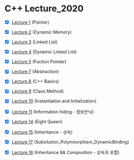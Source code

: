 # C++ Lecture_2020

- [x] [Lecture 1](https://github.com/graceFor/C-_Lecture_2020/tree/master/Lecture%201) (Pointer)
- [x] [Lecture 2](https://github.com/graceFor/C-_Lecture_2020/tree/master/Lecture%202) (Dynamic Memory)
- [x] [Lecture 3](https://github.com/graceFor/C-_Lecture_2020/tree/master/Lecture%203) (Linked List)
- [x] [Lecture 4](https://github.com/graceFor/C-_Lecture_2020/tree/master/Lecture%204) (Dynamic Linked List)
- [x] [Lecture 5](https://github.com/graceFor/C-_Lecture_2020/tree/master/Lecture%205) (Fuction Pointer)
- [x] [Lecture 7](https://github.com/graceFor/C-_Lecture_2020/tree/master/Lecture%207) (Abstraction)
- [x] [Lecture 8](https://github.com/graceFor/C-_Lecture_2020/tree/master/Lecture%209) (C++ Basics)
- [x] [Lecture 9](https://github.com/graceFor/C-_Lecture_2020/tree/master/Lecture%209) (Class Method)
- [x] [Lecture 10](https://github.com/graceFor/C-_Lecture_2020/tree/master/Lecture%2010) (Instantiation and Initialization)
- [x] [Lecture 11](https://github.com/graceFor/C-_Lecture_2020/tree/master/Lecture%2011) (Information hiding - 정보은닉)

- [x] [Lecture 14](https://github.com/graceFor/C-_Lecture_2020/tree/master/Lecture%2014) (Eight Queen)

- [x] [Lecture 15](https://github.com/graceFor/C-_Lecture_2020/tree/master/Lecture%2015) (Inheritance - 상속)

- [x] [Lecture 17](https://github.com/graceFor/C-_Lecture_2020/tree/master/Lecture%2017) (Subsitution_Polymoorphism_DynamicBinding)

- [x] [Lecture 18](https://github.com/graceFor/C-_Lecture_2020/tree/master/Lecture%2018) (Inheritance && Composition - 상속과 포함)
